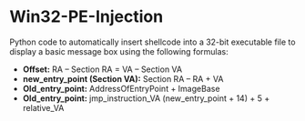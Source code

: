 # Win32-PE-Injection

Python code to automatically insert shellcode into a 32-bit executable file to display a basic message box using the following formulas:

- **Offset:** RA – Section RA = VA – Section VA
- **new_entry_point (Section VA):** Section RA – RA + VA
- **Old_entry_point:** AddressOfEntryPoint + ImageBase
- **Old_entry_point:** jmp_instruction_VA (new_entry_point + 14) + 5 + relative_VA
